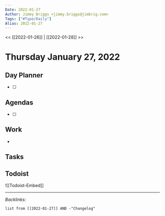 ```yaml
---
Date: 2022-01-27
Author: Jimmy Briggs <jimmy.briggs@jimbrig.com>
Tags: ["#Type/Daily"]
Alias: 2022-01-27
---
```


<< [[2022-01-26]] | [[2022-01-28]] >>

# Thursday January 27, 2022

## Day Planner

- [ ] 

## Agendas

- [ ] 

## Work

- 

## Tasks

## Todoist

![[Todoist-Embed]]

***

*Backlinks:*

```dataview
list from [[2022-01-27]] AND -"Changelog"
```
